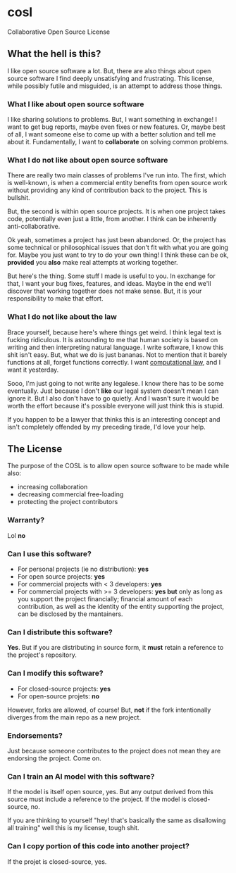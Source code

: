 # cosl
Collaborative Open Source License

## What the hell is this?

I like open source software a lot. But, there are also things about open source software I find deeply unsatisfying and frustrating. This license, while possibly futile and misguided, is an attempt to address those things.

### What I like about open source software

I like sharing solutions to problems. But, I want something in exchange! I want to get bug reports, maybe even fixes or new features. Or, maybe best of all, I want someone else to come up with a better solution and tell me about it. Fundamentally, I want to **collaborate** on solving common problems.

### What I do not like about open source software

There are really two main classes of problems I've run into. The first, which is well-known, is when a commercial entity benefits from open source work without providing any kind of contribution back to the project. This is bullshit.

But, the second is within open source projects. It is when one project takes code, potentially even just a little, from another. I think can be inherently anti-collaborative.

Ok yeah, sometimes a project has just been abandoned. Or, the project has some technical or philosophical issues that don't fit with what you are going for. Maybe you just want to try to do your own thing! I think these can be ok, **provided** you **also** make real attempts at working together.

But here's the thing. Some stuff I made is useful to you. In exchange for that, I want your bug fixes, features, and ideas. Maybe in the end we'll discover that working together does not make sense. But, it is your responsibility to make that effort.

### What I do not like about the law

Brace yourself, because here's where things get weird. I think legal text is fucking ridiculous. It is astounding to me that human society is based on writing and then interpreting natural language. I write software, I know this shit isn't easy. But, what we do is just bananas. Not to mention that it barely functions at all, forget functions correctly. I want [computational law](https://en.wikipedia.org/wiki/Computational_law), and I want it yesterday.

Sooo, I'm just going to not write any legalese. I know there has to be some eventually. Just because I don't **like** our legal system doesn't mean I can ignore it. But I also don't have to go quietly. And I wasn't sure it would be worth the effort because it's possible everyone will just think this is stupid.

If you happen to be a lawyer that thinks this is an interesting concept and isn't completely offended by my preceding tirade, I'd love your help.

## The License

The purpose of the COSL is to allow open source software to be made while also:

- increasing collaboration
- decreasing commercial free-loading
- protecting the project contributors

### Warranty?

Lol **no**

### Can I use this software?

- For personal projects (ie no distribution): **yes**
- For open source projects: **yes**
- For commercial projects with < 3 developers: **yes**
- For commercial projects with >= 3 developers: **yes but** only as long as you support the project financially; financial amount of each contribution, as well as the identity of the entity supporting the project, can be disclosed by the mantainers.

### Can I distribute this software?

**Yes**. But if you are distributing in source form, it **must** retain a reference to the project's repository.

### Can I modify this software?

- For closed-source projects: **yes**
- For open-source projets: **no**

However, forks are allowed, of course! But, **not** if the fork intentionally diverges from the main repo as a new project.

### Endorsements?

Just because someone contributes to the project does not mean they are endorsing the project. Come on.

### Can I train an AI model with this software?

If the model is itself open source, yes. But any output derived from this source must include a reference to the project.
If the model is closed-source, no.

If you are thinking to yourself "hey! that's basically the same as disallowing all training" well this is my license, tough shit.

### Can I copy portion of this code into another project?

If the projet is closed-source, yes.
